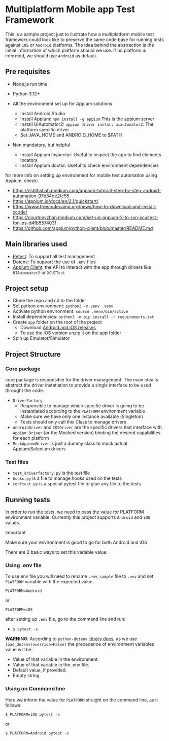 # Multiplatform Mobile app Test Framework
This is a sample project just to ilustrate how a multiplatform mobile test framework could look like to preserve the same code base for running tests against `iOS` or `Android` platforms.
The idea behind the abstraction is the initial information of which platform should we use. If no platform is informed, we should use `Android` as default.

## Pre requisites
- Node.js run time
- Python 3.12+
- All the environment set up for Appium solutions
  - Install Android Studio
  - Install Appium: `npm install -g appium` This is the appium server
  - Install UIAutomator2: `appium driver install uiautomator2`. The platform specific driver
  - Set JAVA_HOME and ANDROID_HOME to $PATH

- Non mandatory, but helpful
  - Install Appium Inspector: Useful to inspect the app to find elements locators
  - Install Appium doctor: Useful to check environment dependencies

for more info on setting up environment for mobile test automation using Appium, check:
- https://nshthshah.medium.com/appium-tutorial-step-by-step-android-automation-97b84de2fc55
- https://appium.io/docs/en/2.1/quickstart/
- https://www.freecodecamp.org/news/how-to-download-and-install-xcode/
- https://courtneyzhan.medium.com/set-up-appium-2-to-run-xcuitest-for-ios-d4fb557403f
- https://github.com/appium/python-client/blob/master/README.md


## Main libraries used
- [Pytest](https://pypi.org/project/pytest/): To support all test management
- [Dotenv](https://pypi.org/project/python-dotenv/): To support the use of `.env` files
- [Appium Client](https://pypi.org/project/Appium-Python-Client/): the API to interact with the app through drivers like `UIAutomator2` or `XCUITest`

## Project setup
- Clone the repo and cd to the folder
- Set python environment: `python3 -m venv .venv`
- Activate python environment: `source .venv/bin/active`
- Install dependencies: `python3 -m pip install -r requirements.txt`
- Create `app` folder on the root of the project
  - Download [Android and iOS releases](https://github.com/webdriverio/native-demo-app/releases/tag/v1.0.8)
  - To use the iOS version unzip it on the app folder
- Spin up Emulator/Simulator

## Project Structure
### Core package
core package is responsible for the driver management. The main idea is abstract the driver instatiation to provide a single interface to be used throught the code.

- `DriverFactory`
  - Responsible to manage which specific driver is going to be instantiated according to the `PLATFORM` environment variable
  - Make sure we have only one instance available (Singleton)
  - Tests should only call this Class to manage drivers
- `AndroidDriver` and `IOSDriver` are the specific drivers that interface with `Appium Driver` (or the Mocked version) binding the desired capabilities for each platform
- `MockAppiumDriver` is just a dummy class to mock actual Appium/Selenium drivers

### Test files
- `test_driverfactory.py` is the test file
- `hooks.py` is a file to manage hooks used on the tests
- `conftest.py` is a special pytest file to glue any file to the tests

## Running tests
In order to run the tests, we need to pass the value for PLATFORM environment variable. Currently this project supports `Android` and `iOS` values.

> [!IMPORTANT]
> Make sure your environment is good to go for both Android and iOS

There are 2 basic ways to set this variable value:

### Using .env file
To use env file you will need to rename `.env_sample` file to `.env` and set `PLATFORM` variable with the expected value.
```
PLATFORM=Android 
```
or
```
PLATFORM=iOS 
```
after setting up `.env` file, go to the command line and run:
- `$ pytest -s`

**WARNING**: According to `python-dotenv` [library docs](https://pypi.org/project/python-dotenv/), as we use `load_dotenv(override=False)` the precedence of environment variables value will be:
- Value of that variable in the environment.
- Value of that variable in the .env file.
- Default value, if provided.
- Empty string.

### Using on Command line
Here we inform the value for `PLATFORM` straight on the command line, as it follows:
```
$ PLATFORM=iOS pytest -s
```
or
```
$ PLATFORM=Android pytest -s
```
